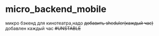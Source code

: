 # micro_backend_mobile
микро бэкенд для кинотеатра,надо ~~добавить sheduler(каждый час)~~
добавлен каждый час
~~#UNSTABLE~~
